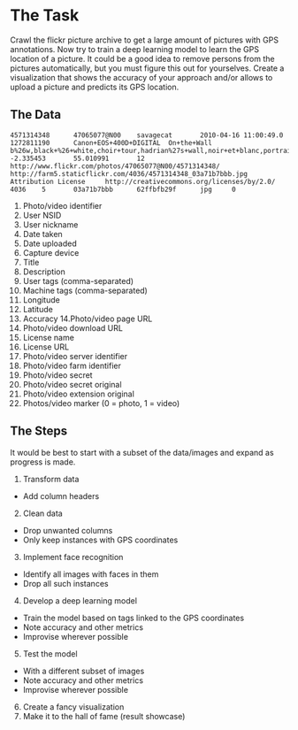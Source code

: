 # The Task
Crawl the flickr picture archive to get a large amount of pictures with GPS annotations. Now try to train a deep learning model to learn the GPS location of a picture. It could be a good idea to remove persons from the pictures automatically, but you must figure this out for yourselves. Create a visualization that shows the accuracy of your approach and/or allows to upload a picture and predicts its GPS location.

## The Data
```
4571314348      47065077@N00    savagecat       2010-04-16 11:00:49.0   1272811190      Canon+EOS+400D+DIGITAL  On+the+Wall             b%26w,black+%26+white,choir+tour,hadrian%27s+wall,noir+et+blanc,portrait,sewingshields,st+george%27s,wall               -2.335453       55.010991       12      http://www.flickr.com/photos/47065077@N00/4571314348/   http://farm5.staticflickr.com/4036/4571314348_03a71b7bbb.jpg    Attribution License     http://creativecommons.org/licenses/by/2.0/     4036    5       03a71b7bbb      62ffbfb29f      jpg     0
```

1. Photo/video identifier
2. User NSID
3. User nickname
4. Date taken
5. Date uploaded
6. Capture device
7. Title
8. Description
9. User tags (comma-separated)
10. Machine tags (comma-separated)
11. Longitude
12. Latitude
13. Accuracy
14.Photo/video page URL
15. Photo/video download URL
16. License name
17. License URL
18. Photo/video server identifier
19. Photo/video farm identifier
20. Photo/video secret
21. Photo/video secret original
22. Photo/video extension original
23. Photos/video marker (0 = photo, 1 = video)

## The Steps
It would be best to start with a subset of the data/images and expand as progress is made.

1. Transform data
  - Add column headers
2. Clean data
  - Drop unwanted columns
  - Only keep instances with GPS coordinates
3. Implement face recognition
  - Identify all images with faces in them
  - Drop all such instances
4. Develop a deep learning model
  - Train the model based on tags linked to the GPS coordinates
  - Note accuracy and other metrics
  - Improvise wherever possible
5. Test the model
  - With a different subset of images
  - Note accuracy and other metrics
  - Improvise wherever possible
6. Create a fancy visualization
7. Make it to the hall of fame (result showcase)
